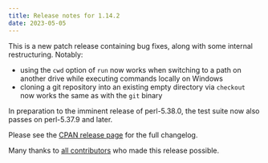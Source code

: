 ```yaml
---
title: Release notes for 1.14.2
date: 2023-05-05
---
```


This is a new patch release containing bug fixes, along with some internal restructuring. Notably:

- using the `cwd` option of `run` now works when switching to a path on another drive while executing commands locally on Windows
- cloning a git repository into an existing empty directory via `checkout` now works the same as with the `git` binary

In preparation to the imminent release of perl-5.38.0, the test suite now also passes on perl-5.37.9 and later.

Please see the [CPAN release page](https://metacpan.org/release/FERKI/Rex-1.14.2) for the full changelog.

Many thanks to [all contributors](https://metacpan.org/source/FERKI/Rex-1.14.2/CONTRIBUTORS) who made this release possible.
